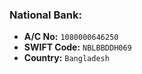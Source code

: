 ### National Bank:

- **A/C No:** `1080000646250`
- **SWIFT Code:** `NBLBBDDH069`
- **Country:** `Bangladesh`

